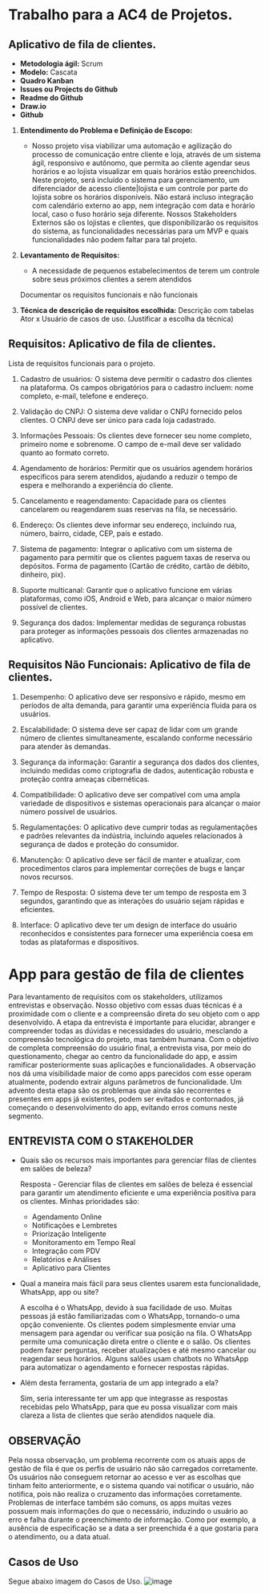 # Trabalho para a AC4 de Projetos. 

## Aplicativo de fila de clientes. 

- **Metodologia ágil:** Scrum
- **Modelo:** Cascata
- **Quadro Kanban**
- **Issues ou Projects do Github**
- **Readme do Github**
- **Draw.io**
- **Github**

1. **Entendimento do Problema e Definição de Escopo:** 
    - Nosso projeto visa viabilizar uma automação e agilização do processo de comunicação entre cliente e loja, através de um sistema ágil, responsivo e autônomo, que permita ao cliente agendar seus horários e ao lojista visualizar em quais horários estão preenchidos. Neste projeto, será incluído o sistema para gerenciamento, um diferenciador de acesso cliente|lojista e um controle por parte do lojista sobre os horários disponíveis. Não estará incluso integração com calendário externo ao app, nem integração com data e horário local, caso o fuso horário seja diferente. Nossos Stakeholders Externos são os lojistas e clientes, que disponibilizarão os requisitos do sistema, as funcionalidades necessárias para um MVP e quais funcionalidades não podem faltar para tal projeto.
      
2. **Levantamento de Requisitos:** 
    - A necessidade de pequenos estabelecimentos de terem um controle sobre seus próximos clientes a serem atendidos

    Documentar os requisitos funcionais e não funcionais

3. **Técnica de descrição de requisitos escolhida:** Descrição com tabelas Ator x Usuário de casos de uso. (Justificar a escolha da técnica)

## Requisitos: Aplicativo de fila de clientes. 
Lista de requisitos funcionais para o projeto.

1. Cadastro de usuários:
O sistema deve permitir o cadastro dos clientes na plataforma.
Os campos obrigatórios para o cadastro incluem: nome completo, e-mail, telefone e endereço.

2. Validação do CNPJ:
O sistema deve validar o CNPJ fornecido pelos clientes.
O CNPJ deve ser único para cada loja cadastrado.

3. Informações Pessoais:
Os clientes deve fornecer seu nome completo, primeiro nome e sobrenome.
O campo de e-mail deve ser validado quanto ao formato correto.

4. Agendamento de horários:
Permitir que os usuários agendem horários específicos para serem atendidos, ajudando a reduzir o tempo de espera e melhorando a experiência do cliente.

5. Cancelamento e reagendamento:
Capacidade para os clientes cancelarem ou reagendarem suas reservas na fila, se necessário.

6. Endereço:
Os clientes deve informar seu endereço, incluindo rua, número, bairro, cidade, CEP, país e estado.

7. Sistema de pagamento:
Integrar o aplicativo com um sistema de pagamento para permitir que os clientes paguem taxas de reserva ou depósitos. Forma de pagamento (Cartão de crédito, cartão de débito, dinheiro, pix).

8. Suporte multicanal:
Garantir que o aplicativo funcione em várias plataformas, como iOS, Android e Web, para alcançar o maior número possível de clientes.

9. Segurança dos dados:
Implementar medidas de segurança robustas para proteger as informações pessoais dos clientes armazenadas no aplicativo.


## Requisitos Não Funcionais: Aplicativo de fila de clientes. 
1. Desempenho:
O aplicativo deve ser responsivo e rápido, mesmo em períodos de alta demanda, para garantir uma experiência fluida para os usuários.

2. Escalabilidade:
O sistema deve ser capaz de lidar com um grande número de clientes simultaneamente, escalando conforme necessário para atender às demandas.

3. Segurança da informação:
Garantir a segurança dos dados dos clientes, incluindo medidas como criptografia de dados, autenticação robusta e proteção contra ameaças cibernéticas.

4. Compatibilidade:
O aplicativo deve ser compatível com uma ampla variedade de dispositivos e sistemas operacionais para alcançar o maior número possível de usuários.

5. Regulamentações:
O aplicativo deve cumprir todas as regulamentações e padrões relevantes da indústria, incluindo aqueles relacionados à segurança de dados e proteção do consumidor.

6. Manutenção:
O aplicativo deve ser fácil de manter e atualizar, com procedimentos claros para implementar correções de bugs e lançar novos recursos.

7. Tempo de Resposta:
O sistema deve ter um tempo de resposta em 3 segundos, garantindo que as interações do usuário sejam rápidas e eficientes.

8. Interface:
O aplicativo deve ter um design de interface do usuário reconhecidos e consistentes para fornecer uma experiência coesa em todas as plataformas e dispositivos.

# App para gestão de fila de clientes

Para levantamento de requisitos com os stakeholders, utilizamos entrevistas e observação. Nosso objetivo com essas duas técnicas é a proximidade com o cliente e a compreensão direta do seu objeto com o app desenvolvido. A etapa da entrevista é importante para elucidar, abranger e compreender todas as dúvidas e necessidades do usuário, mesclando a compreensão tecnológica do projeto, mas também humana. Com o objetivo de completa compreensão do usuário final, a entrevista visa, por meio do questionamento, chegar ao centro da funcionalidade do app, e assim ramificar posteriormente suas aplicações e funcionalidades. A observação nos dá uma visibilidade maior de como apps parecidos com esse operam atualmente, podendo extrair alguns parâmetros de funcionalidade. Um advento desta etapa são os problemas que ainda são recorrentes e presentes em apps já existentes, podem ser evitados e contornados, já começando o desenvolvimento do app, evitando erros comuns neste segmento.

## ENTREVISTA COM O STAKEHOLDER

- Quais são os recursos mais importantes para gerenciar filas de clientes em salões de beleza?

    Resposta - Gerenciar filas de clientes em salões de beleza é essencial para garantir um atendimento eficiente e uma experiência positiva para os clientes. Minhas prioridades são:
    - Agendamento Online
    - Notificações e Lembretes
    - Priorização Inteligente
    - Monitoramento em Tempo Real
    - Integração com PDV
    - Relatórios e Análises
    - Aplicativo para Clientes

- Qual a maneira mais fácil para seus clientes usarem esta funcionalidade, WhatsApp, app ou site?

    A escolha é o WhatsApp, devido à sua facilidade de uso. Muitas pessoas já estão familiarizadas com o WhatsApp, tornando-o uma opção conveniente. Os clientes podem simplesmente enviar uma mensagem para agendar ou verificar sua posição na fila. O WhatsApp permite uma comunicação direta entre o cliente e o salão. Os clientes podem fazer perguntas, receber atualizações e até mesmo cancelar ou reagendar seus horários. Alguns salões usam chatbots no WhatsApp para automatizar o agendamento e fornecer respostas rápidas.

- Além desta ferramenta, gostaria de um app integrado a ela?

    Sim, seria interessante ter um app que integrasse as respostas recebidas pelo WhatsApp, para que eu possa visualizar com mais clareza a lista de clientes que serão atendidos naquele dia.

## OBSERVAÇÃO

Pela nossa observação, um problema recorrente com os atuais apps de gestão de fila é que os perfis de usuário não são carregados corretamente. Os usuários não conseguem retornar ao acesso e ver as escolhas que tinham feito anteriormente, e o sistema quando vai notificar o usuário, não notifica, pois não realiza o cruzamento das informações corretamente. Problemas de interface também são comuns, os apps muitas vezes possuem mais informações do que o necessário, induzindo o usuário ao erro e falha durante o preenchimento de informação. Como por exemplo, a ausência de especificação se a data a ser preenchida é a que gostaria para o atendimento, ou a data atual.

## Casos de Uso
Segue abaixo imagem do Casos de Uso.
![image](https://github.com/Nayayaa/AC3_ProjetoSoftware/assets/101233011/358882d8-0d6d-42f6-bb2d-ea49b1185f42)
